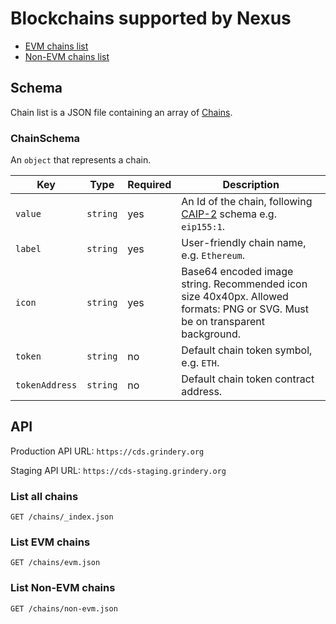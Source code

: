 # Blockchains supported by Nexus

- [EVM chains list](evm.json)
- [Non-EVM chains list](non-evm.json)

## Schema

Chain list is a JSON file containing an array of [Chains](#chainschema).

### ChainSchema

An `object` that represents a chain.

| Key            | Type     | Required | Description                                                                                                                        |
| -------------- | -------- | -------- | ---------------------------------------------------------------------------------------------------------------------------------- |
| `value`        | `string` | yes      | An Id of the chain, following [CAIP-2](https://github.com/ChainAgnostic/CAIPs/blob/master/CAIPs/caip-2.md) schema e.g. `eip155:1`. |
| `label`        | `string` | yes      | User-friendly chain name, e.g. `Ethereum`.                                                                                         |
| `icon`         | `string` | yes      | Base64 encoded image string. Recommended icon size 40x40px. Allowed formats: PNG or SVG. Must be on transparent background.        |
| `token`        | `string` | no       | Default chain token symbol, e.g. `ETH`.                                                                                            |
| `tokenAddress` | `string` | no       | Default chain token contract address.                                                                                              |

## API

Production API URL: `https://cds.grindery.org`

Staging API URL: `https://cds-staging.grindery.org`

### List all chains

```
GET /chains/_index.json
```

### List EVM chains

```
GET /chains/evm.json
```

### List Non-EVM chains

```
GET /chains/non-evm.json
```
